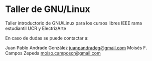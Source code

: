 # Taller de GNU/Linux
Taller introductorio de GNU/Linux para los cursos libres IEEE rama estudiantil UCR y ElectrizArte

En caso de dudas se puede contactar a:

Juan Pablo Andrade González <juanpandradeg@gmail.com>
Moisés F. Campos Zepeda <moiso.camposcr@gmail.com>

